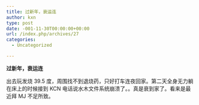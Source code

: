 ```yaml
---
title: 过新年，衰运连
author: kxn
type: post
date: -001-11-30T00:00:00+00:00
url: /index.php/archives/27
categories:
  - Uncategorized

---
```

**过新年，衰运连**

出去玩发烧 39.5 度，周围找不到退烧药，只好打车连夜回家。第二天全身无力躺在床上的时候接到 KCN 电话说水木文件系统崩溃了。。真是衰到家了。看来是最近拜 MJ 不足所致。